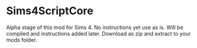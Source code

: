# Sims4ScriptCore
Alpha stage of this mod for Sims 4. No instructions yet use as is. Will be compiled and instructions added later. Download as zip and extract to your mods folder. 
